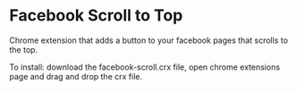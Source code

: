 Facebook Scroll to Top
======================

Chrome extension that adds a button to your facebook pages that scrolls to the
top.

To install: download the facebook-scroll.crx file, open chrome extensions page
and drag and drop the crx file.
